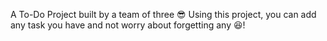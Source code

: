 A To-Do Project built by a team of three 😎
Using this project, you can add any task you have and not worry about forgetting any 😆!

